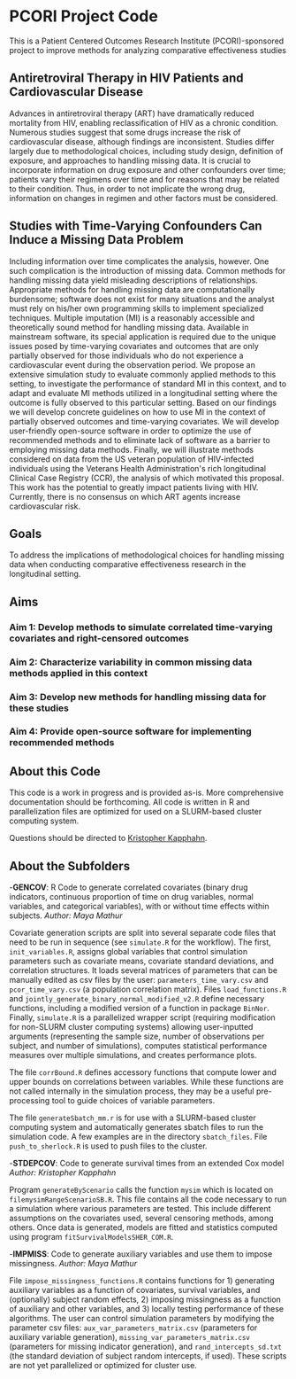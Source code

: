 # PCORI Project Code

This is a Patient Centered Outcomes Research Institute (PCORI)-sponsored project to improve methods for analyzing comparative effectiveness studies

## Antiretroviral Therapy in HIV Patients and Cardiovascular Disease

Advances in antiretroviral therapy (ART) have dramatically reduced mortality from HIV, enabling reclassification of HIV as a chronic condition. Numerous studies suggest that some drugs increase the risk of cardiovascular disease, although findings are inconsistent. Studies differ largely due to methodological choices, including study design, definition of exposure, and approaches to handling missing data. It is crucial to incorporate information on drug exposure and other confounders over time; patients vary their regimens over time and for reasons that may be related to their condition. Thus, in order to not implicate the wrong drug, information on changes in regimen and other factors must be considered.

## Studies with Time-Varying Confounders Can Induce a Missing Data Problem

Including information over time complicates the analysis, however. One such complication is the introduction of missing data. Common methods for handling missing data yield misleading descriptions of relationships. Appropriate methods for handling missing data are computationally burdensome; software does not exist for many situations and the analyst must rely on his/her own programming skills to implement specialized techniques. Multiple imputation (MI) is a reasonably accessible and theoretically sound method for handling missing data. Available in mainstream software, its special application is required due to the unique issues posed by time-varying covariates and outcomes that are only partially observed for those individuals who do not experience a cardiovascular event during the observation period. We propose an extensive simulation study to evaluate commonly applied methods to this setting, to investigate the performance of standard MI in this context, and to adapt and evaluate MI methods utilized in a longitudinal setting where the outcome is fully observed to this particular setting. Based on our findings we will develop concrete guidelines on how to use MI in the context of partially observed outcomes and time-varying covariates. We will develop user-friendly open-source software in order to optimize the use of recommended methods and to eliminate lack of software as a barrier to employing missing data methods. Finally, we will illustrate methods considered on data from the US veteran population of HIV-infected individuals using the Veterans Health Administration's rich longitudinal Clinical Case Registry (CCR), the analysis of which motivated this proposal. This work has the potential to greatly impact patients living with HIV. Currently, there is no consensus on which ART agents increase cardiovascular risk.

## Goals

To address the implications of methodological choices for handling missing data when conducting comparative effectiveness research in the longitudinal setting.

## Aims

### Aim 1: Develop methods to simulate correlated time-varying covariates and right-censored outcomes

### Aim 2: Characterize variability in common missing data methods applied in this context

### Aim 3: Develop new methods for handling missing data for these studies

### Aim 4: Provide open-source software for implementing recommended methods

## About this Code

This code is a work in progress and is provided as-is. More comprehensive documentation should be forthcoming. All code is written in R and parallelization files are optimized for used on a SLURM-based cluster computing system.

Questions should be directed to [Kristopher Kapphahn](https://med.stanford.edu/profiles/kristopher-kapphahn).


## About the Subfolders

-<b>GENCOV</b>: R Code to generate correlated covariates (binary drug indicators, continuous proportion of time on drug variables, normal variables, and categorical variables), with or without time effects within subjects.
*Author: Maya Mathur*

Covariate generation scripts are split into several separate code files that need to be run in sequence (see ```simulate.R``` for the workflow). The first, ```init_variables.R```, assigns global variables that control simulation parameters such as covariate means, covariate standard deviations, and correlation structures. It loads several matrices of parameters that can be manually edited as csv files by the user: ```parameters_time_vary.csv``` and ```pcor_time_vary.csv``` (a population correlation matrix). Files ```load_functions.R``` and ```jointly_generate_binary_normal_modified_v2.R``` define necessary functions, including a modified version of a function in package ```BinNor```. Finally, ```simulate.R``` is a parallelized wrapper script (requiring modification for non-SLURM cluster computing systems) allowing user-inputted arguments (representing the sample size, number of observations per subject, and number of simulations), computes statistical performance measures over multiple simulations, and creates performance plots.

The file ```corrBound.R``` defines accessory functions that compute lower and upper bounds on correlations between variables. While these functions are not called internally in the simulation process, they may be a useful pre-processing tool to guide choices of variable parameters.

The file ```generateSbatch_mm.r``` is for use with a SLURM-based cluster computing system and automatically generates sbatch files to run the simulation code. A few examples are in the directory ```sbatch_files```. File ```push_to_sherlock.R``` is used to push files to the cluster. 


-<b>STDEPCOV</b>: Code to generate survival times from an extended Cox model
*Author: Kristopher Kapphahn*

Program ```generateByScenario``` calls the function ```mysim``` which is located on ```filemysimRangeScenarioSB.R```. This file contains all the code necessary to run a simulation where various parameters are tested. This include different assumptions on the covariates used, several censoring methods, among others. Once data is generated, models are fitted and statistics computed using program ```fitSurvivalModelsSHER_COM.R```.


-<b>IMPMISS</b>: Code to generate auxiliary variables and use them to impose missingness. 
*Author: Maya Mathur*

File ```impose_missingness_functions.R``` contains functions for 1) generating auxiliary variables as a function of covariates, survival variables, and (optionally) subject random effects, 2) imposing missingness as a function of auxiliary and other variables, and 3) locally testing performance of these algorithms. The user can control simulation parameters by modifying the parameter csv files: ```aux_var_parameters_matrix.csv``` (parameters for auxiliary variable generation), ```missing_var_parameters_matrix.csv``` (parameters for missing indicator generation), and ```rand_intercepts_sd.txt``` (the standard deviation of subject random intercepts, if used). These scripts are not yet parallelized or optimized for cluster use. 
